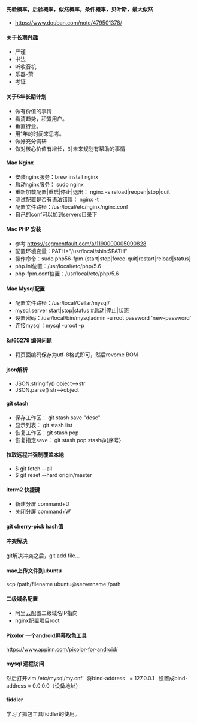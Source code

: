 #### 先验概率，后验概率，似然概率，条件概率，贝叶斯，最大似然
- https://www.douban.com/note/479501378/

#### 关于长期兴趣
- 严谨
- 书法
- 听收音机
- 乐器-萧
- 考证

#### 关于5年长期计划
- 做有价值的事情
- 看清趋势，积累用户。
- 垂直行业。
- 用1年的时间来思考。
- 做好充分调研
- 做对核心价值有增长，对未来规划有帮助的事情

#### Mac Nginx  
- 安装nginx服务：brew install nginx
- 启动nginx服务： sudo nginx
- 重新加载配置|重启|停止|退出： nginx -s reload|reopen|stop|quit
- 测试配置是否有语法错误： nginx -t
- 配置文件路径：/usr/local/etc/nginx/nginx.conf
- 自己的conf可以加到servers目录下

#### Mac PHP 安装
- 参考 https://segmentfault.com/a/1190000005090828
- 配置环境变量：PATH="/usr/local/sbin:$PATH"
- 操作命令：sudo php56-fpm {start|stop|force-quit|restart|reload|status}
- php.ini位置：/usr/local/etc/php/5.6
- php-fpm.conf位置：/usr/local/etc/php/5.6

#### Mac Mysql配置
- 配置文件路径：/usr/local/Cellar/mysql/
- mysql.server start|stop|status #启动|停止|状态
- 设置密码：/usr/local/bin/mysqladmin -u root password 'new-password'
- 连接mysql：mysql -uroot -p

#### &#65279 编码问题
- 将页面编码保存为utf-8格式即可，然后revome BOM

#### json解析
- JSON.stringify() object-->str
- JSON.parse()  str-->object

#### git stash
- 保存工作区： git stash save "desc"
- 显示列表： git stash list
- 恢复工作区：git stash pop
- 恢复指定save： git stash pop stash@{序号}

#### 拉取远程并强制覆盖本地
- $ git fetch --all
- $ git reset --hard origin/master

#### iterm2 快捷键
- 新建分屏 command+D
- 关闭分屏 command+W

#### git cherry-pick hash值

#### 冲突解决
git解决冲突之后，git add file... 

#### mac上传文件到ubuntu 
scp /path/filename ubuntu@servername:/path 

#### 二级域名配置
- 阿里云配置二级域名IP指向
- nginx配置项目root

#### Pixolor 一个android屏幕取色工具  
https://www.appinn.com/pixolor-for-android/  

#### mysql 远程访问
然后打开vim  /etc/mysql/my.cnf  
将bind-address    = 127.0.0.1  
设置成bind-address    = 0.0.0.0（设备地址）  


#### fiddler
学习了抓包工具fiddler的使用。


